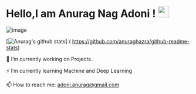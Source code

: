 # Hello,I am Anurag Nag Adoni !  <img src="https://raw.githubusercontent.com/MartinHeinz/MartinHeinz/master/wave.gif" width="30px">

![image](https://user-images.githubusercontent.com/67970026/132990270-de18c16a-6ac5-43a5-a16f-2feb0ac427d8.png)

<p align="center">
  
<!--![signature (3)](https://user-images.githubusercontent.com/67970026/132247265-9bc2e5e6-df80-4238-b213-eb0be9e5582a.png)-->
  
</p>

[![Anurag's github stats](https://github-readme-stats.vercel.app/api?username=aero-surge&count_private=true&show_icons=true&theme=radical&hide_rank=false)]      (
https://github.com/anuraghazra/github-readme-stats)


🔭 I’m currently working on Projects..

⚡ I’m currently learning Machine and Deep Learning 

📫 How to reach me: adoni.anurag@gmail.com



<!--
**aero-surge/aero-surge** is a ✨ _special_ ✨ repository because its `README.md` (this file) appears on your GitHub profile.

Here are some ideas to get you started:

- 🔭 I’m currently working on ....
- 🌱 I’m currently learning ...
- 👯 I’m looking to collaborate on ...
- 🤔 I’m looking for help with ...
- 💬 Ask me about ...
- 📫 How to reach me: ...
- 😄 Pronouns: ...
- ⚡ Fun fact: ...
-->
